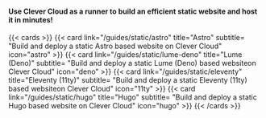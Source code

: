 #### Use Clever Cloud as a runner to build an efficient static website and host it in minutes!
{{< cards >}}
 {{< card link="/guides/static/astro" title="Astro" subtitle= "Build and deploy a static Astro based website on Clever Cloud" icon="astro" >}}
 {{< card link="/guides/static/lume-deno" title="Lume (Deno)" subtitle= "Build and deploy a static Lume (Deno) based websiteon Clever Cloud" icon="deno" >}}
  {{< card link="/guides/static/eleventy" title="Eleventy (11ty)" subtitle= "Build and deploy a static Eleventy (11ty) based websiteon Clever Cloud" icon="11ty" >}}
 {{< card link="/guides/static/hugo" title="Hugo" subtitle= "Build and deploy a static Hugo based website on Clever Cloud" icon="hugo" >}}
{{< /cards >}}